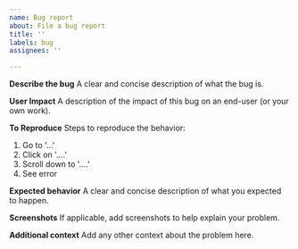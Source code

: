 ```yaml
---
name: Bug report
about: File a bug report
title: ''
labels: bug
assignees: ''

---
```


**Describe the bug**
A clear and concise description of what the bug is.

**User Impact**
A description of the impact of this bug on an end-user (or your own work).

**To Reproduce**
Steps to reproduce the behavior:
1. Go to '...'
2. Click on '....'
3. Scroll down to '....'
4. See error

**Expected behavior**
A clear and concise description of what you expected to happen.

**Screenshots**
If applicable, add screenshots to help explain your problem.

**Additional context**
Add any other context about the problem here.
